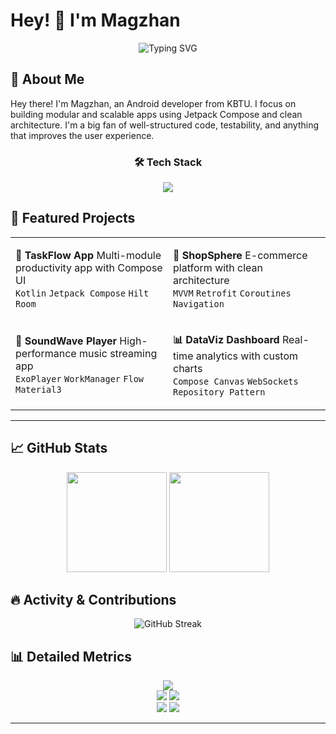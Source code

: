 # Hey! 👋 I'm Magzhan

<div align="center">
  
  ![Typing SVG](https://readme-typing-svg.herokuapp.com?font=Fira+Code&weight=500&size=24&pause=1000&color=00D4AA&center=true&vCenter=true&width=500&lines=Android+Developer;Clean+Architecture;Multi-Module+Expert)

</div>

## 🎯 About Me

Hey there! I'm Magzhan, an Android developer from KBTU.
I focus on building modular and scalable apps using Jetpack Compose and clean architecture.
I'm a big fan of well-structured code, testability, and anything that improves the user experience.

<div align="center">

### 🛠️ Tech Stack

<img src="https://skillicons.dev/icons?i=kotlin,java,androidstudio,firebase,git,figma" />

</div>

## 🚀 Featured Projects

<div align="center">
<table>
<tr>
<td width="50%">

**📱 TaskFlow App**
Multi-module productivity app with Compose UI
<br>
`Kotlin` `Jetpack Compose` `Hilt` `Room`

</td>
<td width="50%">

**🛒 ShopSphere**
E-commerce platform with clean architecture
<br>
`MVVM` `Retrofit` `Coroutines` `Navigation`

</td>
</tr>
<tr>
<td width="50%">

**🎵 SoundWave Player**
High-performance music streaming app
<br>
`ExoPlayer` `WorkManager` `Flow` `Material3`

</td>
<td width="50%">

**📊 DataViz Dashboard**
Real-time analytics with custom charts
<br>
`Compose Canvas` `WebSockets` `Repository Pattern`

</td>
</tr>
</table>
</div>

---

## 📈 GitHub Stats

<div align="center">

<img height="160em" src="https://github-readme-stats.vercel.app/api?username=yourusername&show_icons=true&theme=radical&include_all_commits=true&count_private=true&hide_border=true&bg_color=0D1117"/>

<img height="160em" src="https://github-readme-stats.vercel.app/api/top-langs/?username=yourusername&layout=compact&langs_count=6&theme=radical&hide_border=true&bg_color=0D1117"/>

</div>

## 🔥 Activity & Contributions

<div align="center">

<img src="https://github-readme-streak-stats.herokuapp.com/?user=hashiroii&theme=radical&hide_border=true&background=0D1117" alt="GitHub Streak" />

</div>

## 📊 Detailed Metrics

<div align="center">

<img src="https://github-profile-summary-cards.vercel.app/api/cards/profile-details?username=hashiroii&theme=radical" />

</div>

<div align="center">

<img src="https://github-profile-summary-cards.vercel.app/api/cards/repos-per-language?username=hashiroii&theme=radical" />
<img src="https://github-profile-summary-cards.vercel.app/api/cards/most-commit-language?username=hashiroii&theme=radical" />

</div>

<div align="center">

<img src="https://github-profile-summary-cards.vercel.app/api/cards/stats?username=hashiroii&theme=radical" />
<img src="https://github-profile-summary-cards.vercel.app/api/cards/productive-time?username=hashiroii&theme=radical&utcOffset=6" />

</div>

---

<div align="center">

</div>
